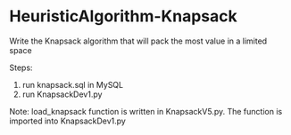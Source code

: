 # HeuristicAlgorithm-Knapsack
Write the Knapsack algorithm that will pack the most value in a limited space

Steps:
1. run knapsack.sql in MySQL
2. run KnapsackDev1.py

Note: 
load_knapsack function is written in KnapsackV5.py. 
The function is imported into KnapsackDev1.py

